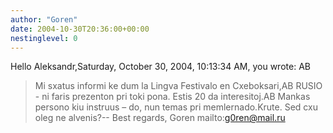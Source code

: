 ```yaml
---
author: "Goren"
date: 2004-10-30T20:36:00+00:00
nestinglevel: 0
---
```

Hello Aleksandr,Saturday, October 30, 2004, 10:13:34 AM, you wrote:
AB
> Mi sxatus informi ke dum la Lingva Festivalo en Cxeboksari,AB
> RUSIO - ni faris prezenton pri toki pona. Estis 20 da interesitoj.AB
> Mankas persono kiu instruus – do, nun temas pri memlernado.Krute. Sed cxu oleg ne alvenis?--
Best regards, Goren mailto:[g0ren@mail.ru](mailto://g0ren@mail.ru)